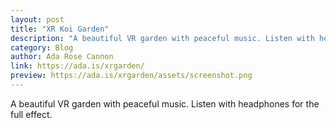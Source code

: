 ```yaml
---
layout: post
title: "XR Koi Garden"
description: "A beautiful VR garden with peaceful music. Listen with headphones for the full effect."
category: Blog
author: Ada Rose Cannon
link: https://ada.is/xrgarden/
preview: https://ada.is/xrgarden/assets/screenshot.png
---
```


A beautiful VR garden with peaceful music. Listen with headphones for the full effect.
